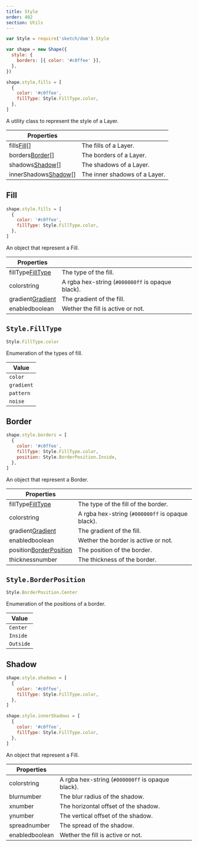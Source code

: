 ```yaml
---
title: Style
order: 402
section: Utils
---
```


```javascript
var Style = require('sketch/dom').Style
```

```javascript
var shape = new Shape({
  style: {
    borders: [{ color: '#c0ffee' }],
  },
})

shape.style.fills = [
  {
    color: '#c0ffee',
    fillType: Style.FillType.color,
  },
]
```

A utility class to represent the style of a Layer.

| Properties                                                    |                               |
| ------------------------------------------------------------- | ----------------------------- |
| fills<span class="arg-type">[Fill](#fill)[]</span>            | The fills of a Layer.         |
| borders<span class="arg-type">[Border](#border)[]</span>      | The borders of a Layer.       |
| shadows<span class="arg-type">[Shadow](#shadow)[]</span>      | The shadows of a Layer.       |
| innerShadows<span class="arg-type">[Shadow](#shadow)[]</span> | The inner shadows of a Layer. |

## Fill

```javascript
shape.style.fills = [
  {
    color: '#c0ffee',
    fillType: Style.FillType.color,
  },
]
```

An object that represent a Fill.

| Properties                                                  |                                                  |
| ----------------------------------------------------------- | ------------------------------------------------ |
| fillType<span class="arg-type">[FillType](#filltype)</span> | The type of the fill.                            |
| color<span class="arg-type">string</span>                   | A rgba hex-string (`#000000ff` is opaque black). |
| gradient<span class="arg-type">[Gradient](#gradient)</span> | The gradient of the fill.                        |
| enabled<span class="arg-type">boolean</span>                | Wether the fill is active or not.                |

## `Style.FillType`

```javascript
Style.FillType.color
```

Enumeration of the types of fill.

| Value      |
| ---------- |
| `color`    |
| `gradient` |
| `pattern`  |
| `noise`    |

## Border

```javascript
shape.style.borders = [
  {
    color: '#c0ffee',
    fillType: Style.FillType.color,
    position: Style.BorderPosition.Inside,
  },
]
```

An object that represent a Border.

| Properties                                                              |                                                  |
| ----------------------------------------------------------------------- | ------------------------------------------------ |
| fillType<span class="arg-type">[FillType](#filltype)</span>             | The type of the fill of the border.              |
| color<span class="arg-type">string</span>                               | A rgba hex-string (`#000000ff` is opaque black). |
| gradient<span class="arg-type">[Gradient](#gradient)</span>             | The gradient of the fill.                        |
| enabled<span class="arg-type">boolean</span>                            | Wether the border is active or not.              |
| position<span class="arg-type">[BorderPosition](#borderposition)</span> | The position of the border.                      |
| thickness<span class="arg-type">number</span>                           | The thickness of the border.                     |

## `Style.BorderPosition`

```javascript
Style.BorderPosition.Center
```

Enumeration of the positions of a border.

| Value     |
| --------- |
| `Center`  |
| `Inside`  |
| `Outside` |

## Shadow

```javascript
shape.style.shadows = [
  {
    color: '#c0ffee',
    fillType: Style.FillType.color,
  },
]
```

```javascript
shape.style.innerShadows = [
  {
    color: '#c0ffee',
    fillType: Style.FillType.color,
  },
]
```

An object that represent a Fill.

| Properties                                   |                                                  |
| -------------------------------------------- | ------------------------------------------------ |
| color<span class="arg-type">string</span>    | A rgba hex-string (`#000000ff` is opaque black). |
| blur<span class="arg-type">number</span>     | The blur radius of the shadow.                   |
| x<span class="arg-type">number</span>        | The horizontal offset of the shadow.             |
| y<span class="arg-type">number</span>        | The vertical offset of the shadow.               |
| spread<span class="arg-type">number</span>   | The spread of the shadow.                        |
| enabled<span class="arg-type">boolean</span> | Wether the fill is active or not.                |
